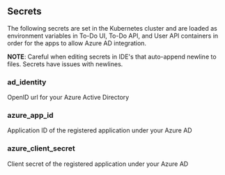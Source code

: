 ## Secrets ##

The following secrets are set in the Kubernetes cluster and are loaded as environment variables in To-Do UI, To-Do API, and User API containers in order for the apps to allow Azure AD integration.

**NOTE**: Careful when editing secrets in IDE's that auto-append newline to files. Secrets have issues with newlines.

### ad_identity ###

OpenID url for your Azure Active Directory

### azure_app_id ###

Application ID of the registered application under your Azure AD

### azure_client_secret ###

Client secret of the registered application under your Azure AD
